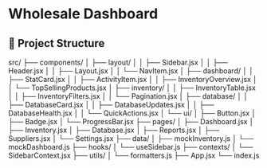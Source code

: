 # Wholesale Dashboard

## 📁 Project Structure

src/
├── components/
│ ├── layout/
│ │ ├── Sidebar.jsx
│ │ ├── Header.jsx
│ │ ├── Layout.jsx
│ │ └── NavItem.jsx
│ ├── dashboard/
│ │ ├── StatCard.jsx
│ │ ├── ActivityItem.jsx
│ │ ├── InventoryOverview.jsx
│ │ └── TopSellingProducts.jsx
│ ├── inventory/
│ │ ├── InventoryTable.jsx
│ │ ├── InventoryFilters.jsx
│ │ └── Pagination.jsx
│ ├── database/
│ │ ├── DatabaseCard.jsx
│ │ ├── DatabaseUpdates.jsx
│ │ ├── DatabaseHealth.jsx
│ │ └── QuickActions.jsx
│ └── ui/
│ ├── Button.jsx
│ ├── Badge.jsx
│ └── ProgressBar.jsx
├── pages/
│ ├── Dashboard.jsx
│ ├── Inventory.jsx
│ ├── Database.jsx
│ ├── Reports.jsx
│ ├── Suppliers.jsx
│ └── Settings.jsx
├── data/
│ ├── mockInventory.js
│ └── mockDashboard.js
├── hooks/
│ └── useSidebar.js
├── contexts/
│ └── SidebarContext.jsx
├── utils/
│ └── formatters.js
├── App.jsx
└── index.js
